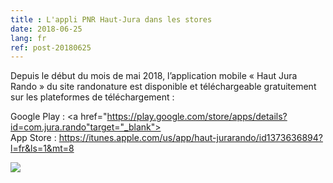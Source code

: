 ```yaml
---
title : L'appli PNR Haut-Jura dans les stores
date: 2018-06-25
lang: fr
ref: post-20180625
---
```


Depuis le début du mois de mai 2018, l’application mobile « Haut Jura Rando » du site randonature est disponible et téléchargeable gratuitement sur les plateformes de téléchargement :

Google Play : <a href="https://play.google.com/store/apps/details?id=com.jura.rando"target="_blank"></a>
<br>App Store : https://itunes.apple.com/us/app/haut-jurarando/id1373636894?l=fr&ls=1&mt=8


<img style="max-width: 100%;" src="{{site.base_url}}/assets/img/pnr-haut-jura.png"></a>
